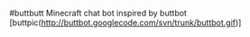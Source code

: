 #buttbutt
Minecraft chat bot inspired by buttbot
[buttpic(http://buttbot.googlecode.com/svn/trunk/buttbot.gif)]
